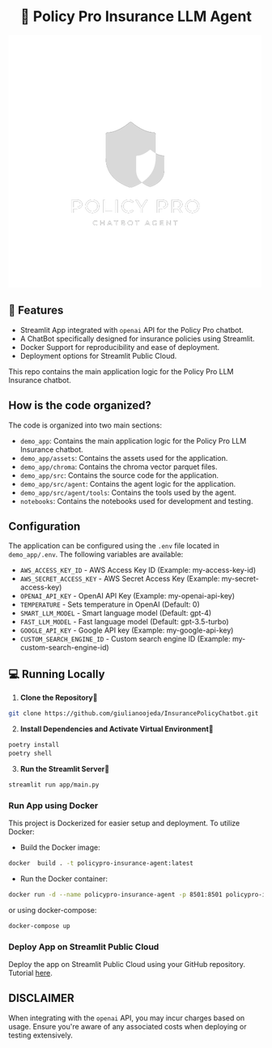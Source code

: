 <h1 align="center">
📖 Policy Pro Insurance LLM Agent
</h1>

![UI](demo_app/assets/logo.png?raw=true "Policy Pro Insurance LLM Agent")

## 🔧 Features

- Streamlit App integrated with `openai` API for the Policy Pro chatbot.
- A ChatBot specifically designed for insurance policies using Streamlit.
- Docker Support for reproducibility and ease of deployment.
- Deployment options for Streamlit Public Cloud.

This repo contains the main application logic for the Policy Pro LLM Insurance chatbot.

## How is the code organized?

The code is organized into two main sections:

- `demo_app`: Contains the main application logic for the Policy Pro LLM Insurance chatbot.
- `demo_app/assets`: Contains the assets used for the application.
- `demo_app/chroma`: Contains the chroma vector parquet files.
- `demo_app/src`: Contains the source code for the application.
- `demo_app/src/agent`: Contains the agent logic for the application.
- `demo_app/src/agent/tools`: Contains the tools used by the agent.
- `notebooks`: Contains the notebooks used for development and testing.

## Configuration

The application can be configured using the `.env` file located in `demo_app/.env`.  The following variables are available:

- `AWS_ACCESS_KEY_ID` - AWS Access Key ID (Example: my-access-key-id)
- `AWS_SECRET_ACCESS_KEY` - AWS Secret Access Key (Example: my-secret-access-key)
- `OPENAI_API_KEY` - OpenAI API Key (Example: my-openai-api-key)
- `TEMPERATURE` - Sets temperature in OpenAI (Default: 0)
- `SMART_LLM_MODEL` - Smart language model (Default: gpt-4)
- `FAST_LLM_MODEL` - Fast language model (Default: gpt-3.5-turbo)
- `GOOGLE_API_KEY` - Google API key (Example: my-google-api-key)
- `CUSTOM_SEARCH_ENGINE_ID` - Custom search engine ID (Example: my-custom-search-engine-id)

## 💻 Running Locally

1. **Clone the Repository**📂
```bash
git clone https://github.com/giulianoojeda/InsurancePolicyChatbot.git
```

2. **Install Dependencies and Activate Virtual Environment**🔨
```bash
poetry install
poetry shell
```

3. **Run the Streamlit Server**🚀
```bash
streamlit run app/main.py 
```

### Run App using Docker
This project is Dockerized for easier setup and deployment. To utilize Docker:

- Build the Docker image:
```bash
docker  build . -t policypro-insurance-agent:latest
```

- Run the Docker container:
```bash
docker run -d --name policypro-insurance-agent -p 8501:8501 policypro-insurance-agent
```

or using docker-compose:
```bash
docker-compose up
```

### Deploy App on Streamlit Public Cloud
Deploy the app on Streamlit Public Cloud using your GitHub repository. Tutorial [here](https://docs.streamlit.io/en/stable/deploy_streamlit_app.html#deploy-your-app-to-streamlit-sharing).


## DISCLAIMER
When integrating with the `openai` API, you may incur charges based on usage. Ensure you're aware of any associated costs when deploying or testing extensively.
